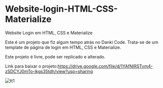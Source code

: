 # Website-login-HTML-CSS-Materialize
Website Login em HTML, CSS e Materialize

Este é um projeto que fiz algum tempo atrás no Danki Code. Trata-se de um template de página de login em HTML, CSS e Materialize.

Este projeto é livre, pode ser replicado e alterado.

Link para baixar o projeto:https://drive.google.com/file/d/1YAfNlRSTvm4-zSDCYJ0mTo-ikgs35tdh/view?usp=sharing

![tt1](https://github.com/MarcelSantana01/Website-login-HTML-CSS-Materialize/assets/108904162/ef08669f-9607-4e0f-bda4-9ea2d79ad3dd)
